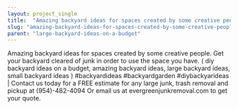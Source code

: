 ```yaml
---
layout: project_single
title:  "Amazing backyard ideas for spaces created by some creative people. Get your backyard cleared of junk in order to use the space you have. ( diy backyard ideas on a budget, amazing backyard ideas, large backyard ideas, small backyard ideas ) #backyardi"
slug: "amazing-backyard-ideas-for-spaces-created-by-some-creative-people-get-your-backyard-cleared-of"
parent: "large-backyard-ideas-on-a-budget"
---
```

Amazing backyard ideas for spaces created by some creative people. Get your backyard cleared of junk in order to use the space you have. ( diy backyard ideas on a budget, amazing backyard ideas, large backyard ideas, small backyard ideas ) #backyardideas #backyardgarden #diybackyarideas | Contact us today for a FREE estimate for any large junk, trash removal and pickup at (954)-482-4094 Or email us at evergreenjunkremoval.com to get your quote.